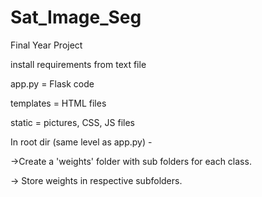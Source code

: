 # Sat_Image_Seg
Final Year Project

install requirements from text file

app.py = Flask code

templates = HTML files

static = pictures, CSS, JS files

In root dir (same level as app.py) -

->Create a 'weights' folder with sub folders for each class.

-> Store weights in respective subfolders.
